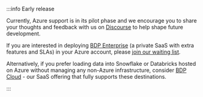 :::info Early release

Currently, Azure support is in its pilot phase and we encourage you to share your thoughts and feedback with us on [Discourse](https://discourse.snowplow.io/) to help shape future development.

If you are interested in deploying [BDP Enterprise](https://snowplow.io/pricing/) (a private SaaS with extra features and SLAs) in your Azure account, please [join our waiting list](https://snowplow.io/bdp-enterprise-on-azure/).

Alternatively, if you prefer loading data into Snowflake or Databricks hosted on Azure without managing any non-Azure infrastructure, consider [BDP Cloud](https://snowplow.io/pricing/) - our SaaS offering that fully supports these destinations.

:::
